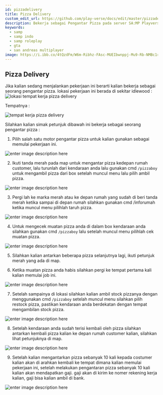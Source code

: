 ```yaml
---
id: pizzadelivery
title: Pizza Delivery
custom_edit_url: https://github.com/play-verse/docs/edit/master/pizzadelivery.md
description: Bekerja sebagai Pengantar Pizza pada server SA:MP Playverse Virtual Roleplay Indonesia
keywords:
  - samp
  - samp indo
  - samp roleplay
  - gta
  - san andreas multiplayer
image: https://i.ibb.co/4tQzdFm/W6m-Ribhz-FAsc-MUEIbwnppj-Mu9-Rb-NMBc1r-NF2-JQ34-NLTIGhhtsek-X08b6g-I1jn4m-IW-6l8-Zk-MRHFWLfjd-HBqv.png
---
```


## Pizza Delivery

Jika kalian sedang menjalankan pekerjaan ini berarti kalian bekerja sebagai seorang pengantar pizza. lokasi pekerjaan ini berada di sekitar idlewood :
![lokasi tempat kerja pizza delivery ](https://i.ibb.co/zhbZW0J/qyvuyh6or-Grr-Qb-Zx-Pj-YZ8-Ci-ASOh-Js-AQVEa-Ut-I7-UEv5w-Noq-VM1-Dyr-GDW91-Qmc-GBv-Ji1du-NBrzf-Hx-Q-G.png)

Tempatnya :

![tempat kerja pizza delivery](https://i.ibb.co/hFXstHy/M5-T4us-SHa9k-LD-Kf-Du-MB2-Lw-TZIa-Ko-B9-QVu-A-Ld-KO8-Bnod-q-AFqg-GKDht9-Fl-TUc-Scs-T1-C0t-Iuib546f.png)

Silahkan kalian simak petunjuk dibawah ini bekerja sebagai seorang pengantar pizza :

 1. Pilih salah satu motor pengantar pizza untuk kalian gunakan sebagai memulai pekerjaan ini.

![enter image description here](https://i.ibb.co/4tQzdFm/W6m-Ribhz-FAsc-MUEIbwnppj-Mu9-Rb-NMBc1r-NF2-JQ34-NLTIGhhtsek-X08b6g-I1jn4m-IW-6l8-Zk-MRHFWLfjd-HBqv.png)
 
 2. Ikuti tanda merah pada map untuk mengantar pizza kedepan rumah customer, lalu turunlah dari kendaraan anda lalu gunakan cmd `/pizzaboy` untuk mengambil pizza dari box setelah muncul menu lalu pilih ambil pizza.

![enter image description here](https://i.ibb.co/NsKWFK2/2co1aqto-E-Z05-Aqm-Eo-Gsgf03p9v-Ugfhi76-TW0-Oz7-Qk-ptx-Ggo-FBFq-I-z2-FJZRovm-ITl-c3i-MHWz7-RNYa-KHVP.png)
 
 3. Pergi lah ke marka merah atau ke depan rumah yang sudah di beri tanda merah ketika sampai di depan rumah silahkan gunakan cmd /inforumah ketika muncul menu pilihlah taruh pizza.

![enter image description here](https://i.ibb.co/fx73G2p/s9u-NGI2-Zpe-Tfk-REKCNOy26c-Pht7t1mq7-FBpfu-Sogdj-EHg-Tc-Hlx4uu-Ab-U9kb-OR5-V3ju0d-Uq49j4td-EEY3z0la.png)
 
 4. Untuk mengecek muatan pizza anda di dalam box kendaraan anda silahkan gunakan cmd `/pizzaboy` lalu setelah muncul menu pilihlah cek muatan pizza.

![enter image description here](https://i.ibb.co/Wkf76Zj/c-Cc-uwhwb-CShb-D-I9-M72j3i-US-uhdp-Uh-Ia-Ppebz-J4-Ogqbk-QQl5s8-m-Agl-W37u-H11-BPBJIFb-SELh0-DAZ5at.png)
 
 5. Silahkan kalian antarkan beberapa pizza selanjutnya lagi, ikuti petunjuk merah yang ada di map.
 
 6. Ketika muatan pizza anda habis silahkan pergi ke tempat pertama kali kalian memulai job ini.

![enter image description here](https://i.ibb.co/2nqDjs7/w-Wit3wsl-T4-D7hp-FRj0-DNy-GD7-h-ZLdd-gmie4m-Y7-WY7c-Wybcsz-ROmg4vn-Kfo-Und-L3-Idvy-Hs-Iw-Dmza-Yhx-O.png)
 
 7. Setelah sampainya di lokasi silahkan kalian ambil stock pizzanya dengan menggunakan cmd `/pizzaboy` setelah muncul menu silahkan pilih restock pizza, pastikan kendaraan anda berdekatan dengan tempat mengambilan stock pizza.

![enter image description here](https://i.ibb.co/LnrjmFY/kag-Bl-PLMAm-A8y-NAJ8hfisr-X7-I0b-P2kp-L4r-Df-C3q-TDOCCSHbc0b-M1-O2n-S9-PLA5-Mks-D5-Kf6-Hlh-SJJJ8-m.png)
 
 8. Setelah kendaraan anda sudah terisi kembali oleh pizza silahkan antarkan kembali pizza kalian ke depan rumah customer kalian, silahkan lihat petunjuknya di map.

![enter image description here](https://i.ibb.co/HYzxVYk/Ez-Cuzqy-Toj-Tgd-C2-Qh-HSEAFh8r-Okj-T5-PXzlm-z-XIl0h-RVfsk-YZ91t-CMIzut-Uvr0-OARCfhfs7-LHT3-Zmungi-W.png)
 
 9. Setelah kalian mengantarkan pizza sebanyak 10 kali kepada costumer kalian akan di arahkan kembali ke tempat dimana kalian memulai pekerjaan ini, setelah melakukan pengantaran pizza sebanyak 10 kali kalian akan mendapatkan gaji. gaji akan di kirim ke nomer rekening kerja kalian, gaji bisa kalian ambil di bank.

![enter image description here](https://i.ibb.co/r7t48qr/GGIGmqz-Ry-ECd-N0-Prb-kd-KTQPfe-RBANWe-St5spr-Kv6-O5-Do6h-Rz-RJn7l6-ZAhxo-Qx2-R1-Dsk-Vh-OYx-Y-c6wj-K.png)